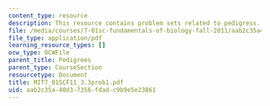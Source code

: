 ```yaml
---
content_type: resource
description: This resource contains problem sets related to pedigress.
file: /media/courses/7-01sc-fundamentals-of-biology-fall-2011/aab2c35a40d37356fdadc9b9e5e23861_MIT7_01SCF11_3.3prob1.pdf
file_type: application/pdf
learning_resource_types: []
ocw_type: OCWFile
parent_title: Pedigrees
parent_type: CourseSection
resourcetype: Document
title: MIT7_01SCF11_3.3prob1.pdf
uid: aab2c35a-40d3-7356-fdad-c9b9e5e23861
---
```

